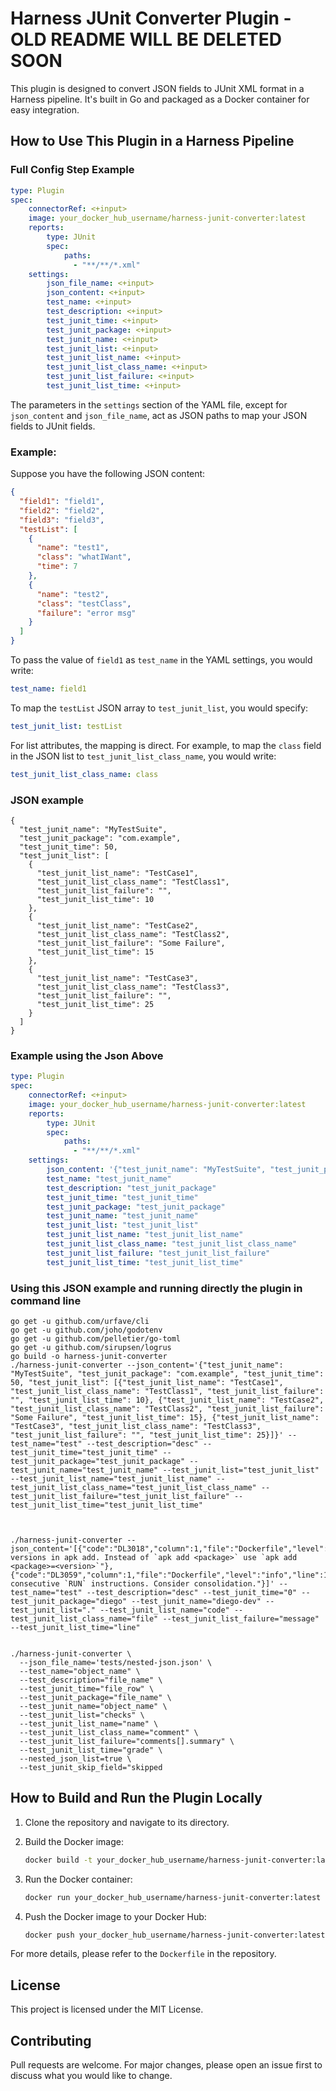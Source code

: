 # Harness JUnit Converter Plugin - OLD README WILL BE DELETED SOON 

This plugin is designed to convert JSON fields to JUnit XML format in a Harness pipeline. It's built in Go and packaged as a Docker container for easy integration.

## How to Use This Plugin in a Harness Pipeline

### Full Config Step Example

```yaml
type: Plugin
spec:
    connectorRef: <+input>
    image: your_docker_hub_username/harness-junit-converter:latest
    reports:
        type: JUnit
        spec:
            paths:
              - "**/**/*.xml"
    settings:
        json_file_name: <+input>
        json_content: <+input>
        test_name: <+input>
        test_description: <+input>
        test_junit_time: <+input>
        test_junit_package: <+input>
        test_junit_name: <+input>
        test_junit_list: <+input>
        test_junit_list_name: <+input>
        test_junit_list_class_name: <+input>
        test_junit_list_failure: <+input>
        test_junit_list_time: <+input>
```

The parameters in the `settings` section of the YAML file, except for `json_content` and `json_file_name`, act as JSON paths to map your JSON fields to JUnit fields. 

### Example:
Suppose you have the following JSON content:

```json
{
  "field1": "field1",
  "field2": "field2",
  "field3": "field3",
  "testList": [
    {
      "name": "test1",
      "class": "whatIWant",
      "time": 7
    },
    {
      "name": "test2",
      "class": "testClass",
      "failure": "error msg"
    }
  ]
}
```

To pass the value of `field1` as `test_name` in the YAML settings, you would write:

```yaml
test_name: field1
```

To map the `testList` JSON array to `test_junit_list`, you would specify:

```yaml
test_junit_list: testList
```

For list attributes, the mapping is direct. For example, to map the `class` field in the JSON list to `test_junit_list_class_name`, you would write:

```yaml
test_junit_list_class_name: class
```


### JSON example

```
{
  "test_junit_name": "MyTestSuite",
  "test_junit_package": "com.example",
  "test_junit_time": 50,
  "test_junit_list": [
    {
      "test_junit_list_name": "TestCase1",
      "test_junit_list_class_name": "TestClass1",
      "test_junit_list_failure": "",
      "test_junit_list_time": 10
    },
    {
      "test_junit_list_name": "TestCase2",
      "test_junit_list_class_name": "TestClass2",
      "test_junit_list_failure": "Some Failure",
      "test_junit_list_time": 15
    },
    {
      "test_junit_list_name": "TestCase3",
      "test_junit_list_class_name": "TestClass3",
      "test_junit_list_failure": "",
      "test_junit_list_time": 25
    }
  ]
}
```

### Example using the Json Above

```yaml
type: Plugin
spec:
    connectorRef: <+input>
    image: your_docker_hub_username/harness-junit-converter:latest
    reports:
        type: JUnit
        spec:
            paths:
              - "**/**/*.xml"
    settings:
        json_content: '{"test_junit_name": "MyTestSuite", "test_junit_package": "com.example", "test_junit_time": 50, "test_junit_list": [{"test_junit_list_name": "TestCase1", "test_junit_list_class_name": "TestClass1", "test_junit_list_failure": "", "test_junit_list_time": 10}, {"test_junit_list_name": "TestCase2", "test_junit_list_class_name": "TestClass2", "test_junit_list_failure": "Some Failure", "test_junit_list_time": 15}, {"test_junit_list_name": "TestCase3", "test_junit_list_class_name": "TestClass3", "test_junit_list_failure": "", "test_junit_list_time": 25}]}'
        test_name: "test_junit_name"
        test_description: "test_junit_package"
        test_junit_time: "test_junit_time"
        test_junit_package: "test_junit_package"
        test_junit_name: "test_junit_name"
        test_junit_list: "test_junit_list"
        test_junit_list_name: "test_junit_list_name"
        test_junit_list_class_name: "test_junit_list_class_name"
        test_junit_list_failure: "test_junit_list_failure"
        test_junit_list_time: "test_junit_list_time"
```

### Using this JSON example and running directly the plugin in command line

```
go get -u github.com/urfave/cli
go get -u github.com/joho/godotenv
go get -u github.com/pelletier/go-toml
go get -u github.com/sirupsen/logrus
go build -o harness-junit-converter
./harness-junit-converter --json_content='{"test_junit_name": "MyTestSuite", "test_junit_package": "com.example", "test_junit_time": 50, "test_junit_list": [{"test_junit_list_name": "TestCase1", "test_junit_list_class_name": "TestClass1", "test_junit_list_failure": "", "test_junit_list_time": 10}, {"test_junit_list_name": "TestCase2", "test_junit_list_class_name": "TestClass2", "test_junit_list_failure": "Some Failure", "test_junit_list_time": 15}, {"test_junit_list_name": "TestCase3", "test_junit_list_class_name": "TestClass3", "test_junit_list_failure": "", "test_junit_list_time": 25}]}' --test_name="test" --test_description="desc" --test_junit_time="test_junit_time" --test_junit_package="test_junit_package" --test_junit_name="test_junit_name" --test_junit_list="test_junit_list" --test_junit_list_name="test_junit_list_name" --test_junit_list_class_name="test_junit_list_class_name" --test_junit_list_failure="test_junit_list_failure" --test_junit_list_time="test_junit_list_time"



./harness-junit-converter --json_content='[{"code":"DL3018","column":1,"file":"Dockerfile","level":"warning","line":4,"message":"Pin versions in apk add. Instead of `apk add <package>` use `apk add <package>=<version>`"},{"code":"DL3059","column":1,"file":"Dockerfile","level":"info","line":17,"message":"Multiple consecutive `RUN` instructions. Consider consolidation."}]' --test_name="test" --test_description="desc" --test_junit_time="0" --test_junit_package="diego" --test_junit_name="diego-dev" --test_junit_list="." --test_junit_list_name="code" --test_junit_list_class_name="file" --test_junit_list_failure="message" --test_junit_list_time="line"


./harness-junit-converter \
  --json_file_name='tests/nested-json.json' \
  --test_name="object_name" \
  --test_description="file_name" \
  --test_junit_time="file_row" \
  --test_junit_package="file_name" \
  --test_junit_name="object_name" \
  --test_junit_list="checks" \
  --test_junit_list_name="name" \
  --test_junit_list_class_name="comment" \
  --test_junit_list_failure="comments[].summary" \
  --test_junit_list_time="grade" \
  --nested_json_list=true \
  --test_junit_skip_field="skipped
```

## How to Build and Run the Plugin Locally

1. Clone the repository and navigate to its directory.
2. Build the Docker image:

    ```bash
    docker build -t your_docker_hub_username/harness-junit-converter:latest .
    ```

3. Run the Docker container:

    ```bash
    docker run your_docker_hub_username/harness-junit-converter:latest
    ```

4. Push the Docker image to your Docker Hub:

    ```bash
    docker push your_docker_hub_username/harness-junit-converter:latest
    ```

For more details, please refer to the `Dockerfile` in the repository.

## License

This project is licensed under the MIT License.

## Contributing

Pull requests are welcome. For major changes, please open an issue first to discuss what you would like to change.
